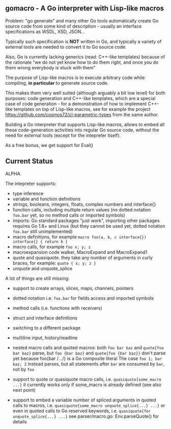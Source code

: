## gomacro - A Go interpreter with Lisp-like macros

Problem: "go generate" and many other Go tools automatically create
Go source code from some kind of description - usually an interface
specifications as WSDL, XSD, JSON...

Typically such specification is **NOT** written in Go, and typically
a variety of external tools are needed to convert it to Go source code.

Also, Go is currently lacking generics (read: C++-like templates)
because of the rationale "we do not yet know how to do them right,
and once you do them wrong everybody is stuck with them"

The purpose of Lisp-like macros is to execute arbitrary code
while compiling, **in particular** to generate source code.

This makes them very well suited (although arguably a bit low level)
for both purposes: code generation and C++-like templates, which
are a special case of code generation - for a demonstration of how
to implement C++-like templates on top of Lisp-like macros,
see for example the project https://github.com/cosmos72/cl-parametric-types
from the same author.

Building a Go interpreter that supports Lisp-like macros,
allows to embed all these code-generation activities
into regular Go source code, without the need for external tools
(except for the intepreter itself).

As a free bonus, we get support for Eval()

## Current Status

ALPHA.

The intepreter supports:
* type inference
* variable and function definitions
* strings, booleans, integers, floats, complex numbers and interface{}
* function calls, including multiple return values
  (no dotted notation `foo.bar` yet, so no method calls or imported symbols)
* imports: Go standard packages "just work", importing other packages requires Go 1.8+ and Linux
  (but they cannot be used yet, dotted notation `foo.bar` still unimplemented)
* macro definitions, for example `macro foo(a, b, c interface{}) interface{} { return b }`
* macro calls, for example `foo x; y; z`
* macroexpansion code walker, MacroExpand and MacroExpand1
* quote and quasiquote. they take any number of arguments in curly braces, for example:
  `quote { x; y; z }`
* unquote and unquote_splice

A lot of things are still missing:
* support to create arrays, slices, maps, channels, pointers
* dotted notation i.e. `foo.bar` for fields access and imported symbols 
* method calls (i.e. functions with receivers)
* struct and interface definitions
* switching to a different package
* multiline input, history/readline
* nested macro calls and quoted macros:
  both `foo bar baz` and `quote{foo bar baz}` parse,
  but `foo {bar baz}` and `quote{foo {bar baz}}` don't parse yet
  because foo{bar /*...*/} is a Go composite literal
  The case `foo 1; bar baz; 2` instead parses, but
  all statements after `bar` are consumed by `bar`, not by `foo`

* support to quote or quasiquote macro calls, i.e. `quasiquote{some_macro ...}`
  it currently works only if some_macro is already defined (see also next point)

* support to embed a variable number of spliced arguments in quoted calls to macros, i.e.
    `quasiquote{some_macro unquote_splice{...} ...}`
  or even in quoted calls to Go reserved keywords, i.e.
	`quasiquote{for unquote_splice{...} ...}`
  see parser/macro.go: Env.parseQuote() for details
